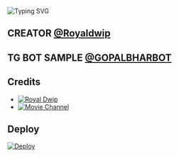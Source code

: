 ![Typing SVG](https://readme-typing-svg.herokuapp.com/?lines=MOVIE+SEARCH+BOT+!;CREATED+BY+ROYAL+DWIP!;A+ADVANCE+BOT+WITH+COOL+FEATURES!)
</p>

## CREATOR [@Royaldwip](t.me/Royaldwip)

## TG BOT SAMPLE [@GOPALBHARBOT](t.me/gopalbharbot) 

## Credits 

* [![Royal Dwip](https://img.shields.io/static/v1?label=KDBotz&message=Telegram&color=critical)](https://t.me/Royaldwip)
* [![Movie Channel](https://img.shields.io/static/v1?label=Contact&message=On+Telegram&color=critical)](https://t.me/worldofmovies8)

## Deploy 

[![Deploy](https://www.herokucdn.com/deploy/button.svg)](https://heroku.com/deploy?template=https://github.com/TechnicalDwip/Gopalbharbot)

